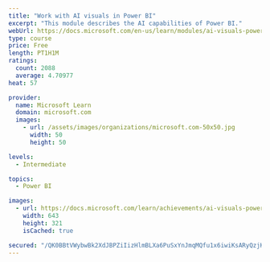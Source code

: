 ```yaml
---
title: "Work with AI visuals in Power BI"
excerpt: "This module describes the AI capabilities of Power BI."
webUrl: https://docs.microsoft.com/en-us/learn/modules/ai-visuals-power-bi/
type: course
price: Free
length: PT1H1M
ratings:
  count: 2088
  average: 4.70977
heat: 57

provider:
  name: Microsoft Learn
  domain: microsoft.com
  images:
    - url: /assets/images/organizations/microsoft.com-50x50.jpg
      width: 50
      height: 50

levels:
  - Intermediate

topics:
  - Power BI

images:
  - url: https://docs.microsoft.com/learn/achievements/ai-visuals-power-bi-social.png
    width: 643
    height: 321
    isCached: true

secured: "/QK0BBtVWybwBk2XdJBPZiIizHlmBLXa6PuSxYnJmqMQfu1x6iwiKsARyQzjKocz1I7F2BvKL8TH0i0PL3k6qwI1FtQRifFlIETA7Hsp2h3DMf6ad2AQvIL3Y1tiWPUImXkg4TN7AW+1mdwMKqV95PTUdwSmGn3/oxoYiiwXW5Ti+YFFpZjc1hN0jDJTmN/5SCgMhjoAwoZN3bah31X6gztF37DQgD/3oeUZKjW7yMpyVOCacnQ4ybvKOu+mc8Hi9qfSGOj5sKwShB/gJuZhpTfyg9+mmgVBhEMVmzuzOd/6VMTjrV4TPI+jT8t1Cppa7yud0YM1GfoLp2cjdZ94UV7JqAyZ6O3ji3w3jhQh4Dla0d5ayi5UMtWRXGyGKp4ffpSZ7tJ4DeRoSQPIbnE+yxGHDLuCXDWF66HrVtVkABU=;vypjzNOtCuSx0kZ8GBzYww=="
---
```



